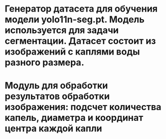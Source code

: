 # Генератор датасета для обучения модели yolo11n-seg.pt. Модель используется для задачи сегментации. Датасет состоит из изображений с каплями воды разного размера. 
# Модуль для обработки результатов обработки изображения: подсчет количества капель, диаметра и координат центра каждой капли
